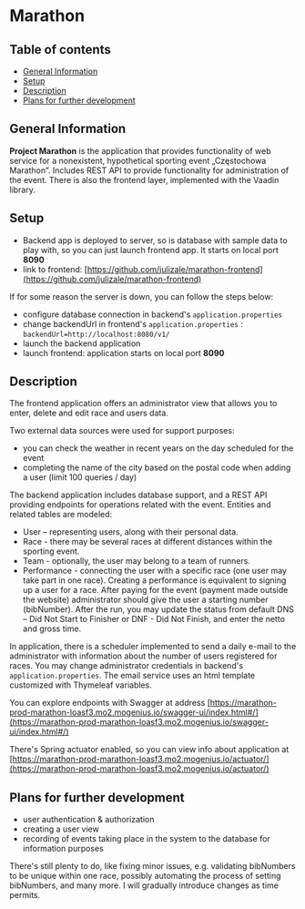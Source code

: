 # Marathon

## Table of contents
* [General Information](#general-information)
* [Setup](#setup)
* [Description](#description)
* [Plans for further development](#plans-for-further-development)

## General Information

**Project Marathon** is the application that provides functionality of web service for a nonexistent, hypothetical sporting event „Częstochowa Marathon”.
Includes REST API to provide functionality for administration of the event.
There is also the frontend layer, implemented with the Vaadin library.

## Setup
- Backend app is deployed to server, so is database with sample data to play with,
  so you can just launch frontend app. It starts on local port **8090**
- link to frontend: [https://github.com/julizale/marathon-frontend](https://github.com/julizale/marathon-frontend)

If for some reason the server is down, you can follow the steps below:
- configure database connection in backend's `application.properties`
- change backendUrl in frontend's `application.properties` : `backendUrl=http://localhost:8080/v1/`
- launch the backend application
- launch frontend: application starts on local port **8090**


## Description
The frontend application offers an administrator view that allows you to enter, delete and edit race and users data.

Two external data sources were used for support purposes:
- you can check the weather in recent years on the day scheduled for the event
- completing the name of the city based on the postal code when adding a user (limit 100 queries / day)

The backend application includes database support, and a REST API providing endpoints for operations related with the event.
Entities and related tables are modeled:
- User – representing users, along with their personal data.
- Race - there may be several races at different distances within the sporting event.
- Team - optionally, the user may belong to a team of runners.
- Performance - connecting the user with a specific race (one user may take part in one race).
  Creating a performance is equivalent to signing up a user for a race.
  After paying for the event (payment made outside the website) administrator should give the user a starting number (bibNumber).
  After the run, you may update the status from default DNS – Did Not Start to Finisher or DNF - Did Not Finish, and enter the netto and gross time.

In application, there is a scheduler implemented to send a daily e-mail to the administrator
with information about the number of users registered for races. You may change administrator
credentials in backend's `application.properties`. The email service uses an html template customized with Thymeleaf variables.

You can explore endpoints with Swagger at address [https://marathon-prod-marathon-loasf3.mo2.mogenius.io/swagger-ui/index.html#/](https://marathon-prod-marathon-loasf3.mo2.mogenius.io/swagger-ui/index.html#/)

There's Spring actuator enabled, so you can view info about application at [https://marathon-prod-marathon-loasf3.mo2.mogenius.io/actuator/](https://marathon-prod-marathon-loasf3.mo2.mogenius.io/actuator/)

## Plans for further development
- user authentication & authorization
- creating a user view
- recording of events taking place in the system to the database for information purposes

There's still plenty to do, like fixing minor issues, e.g. validating bibNumbers to be unique within one race,
possibly automating the process of setting bibNumbers, and many more.
I will gradually introduce changes as time permits.